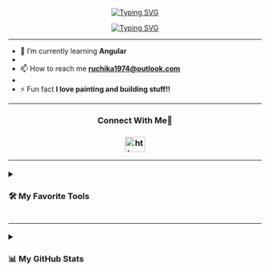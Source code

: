   <p align="center">
    <a href="https://github.com/Ruchi016"><img align="center" src="https://readme-typing-svg.herokuapp.com?font=Fira+Code&duration=100&pause=1000&color=E616F7&center=true&repeat=false&width=435&lines=Ruchika+Das" alt="Typing SVG" /></a></p>
    
<p align="center">
<a href="https://github.com/Ruchi016"><img align="center" src="https://readme-typing-svg.demolab.com?font=Fira+Code&pause=1000&color=16EAF7&center=true&vCenter=true&width=435&lines=Software+Engineer+👩‍💻;Machine+Learning+Enthusiast+%F0%9F%A4%96;" alt="Typing SVG" /></a>
</p>

---
- 🌱 I’m currently learning **Angular**
- 
- 📫 How to reach me **ruchika1974@outlook.com**
- 
- ⚡ Fun fact **I love painting and building stuff!!**
---

<h3 align="center">Connect With Me🤝<h3>
  <p align="center">
<a align="center" href="https://linkedin.com/in/ruchika-das16" target="blank"><img align="center" src="https://raw.githubusercontent.com/rahuldkjain/github-profile-readme-generator/master/src/images/icons/Social/linked-in-alt.svg" alt="https://www.linkedin.com/in/ruchika-das16" height="30" width="40" /></a>
</p>

  ---
<details> 
   <summary><h4>🛠️ My Favorite Tools</h4></summary>
  

  <h5>👨‍💻 Programming and Markup Languages</h5>

<p>
  <img src="https://img.shields.io/badge/c-%2300599C.svg?style=for-the-badge&logo=c&logoColor=white" alt="C">
  <img src="https://img.shields.io/badge/c%23-%23239120.svg?style=for-the-badge&logo=c-sharp&logoColor=white" alt="C#">
  <img src="https://img.shields.io/badge/c++-%2300599C.svg?style=for-the-badge&logo=c%2B%2B&logoColor=white" alt="C++">
  <img src="https://img.shields.io/badge/css3-%231572B6.svg?style=for-the-badge&logo=css3&logoColor=white" alt="CSS3">
  <img src="https://img.shields.io/badge/html5-%23E34F26.svg?style=for-the-badge&logo=html5&logoColor=white" alt="HTML5">
  <img src="https://img.shields.io/badge/java-%23ED8B00.svg?style=for-the-badge&logo=java&logoColor=white" alt="Java">
  <img src="https://img.shields.io/badge/javascript-%23323330.svg?style=for-the-badge&logo=javascript&logoColor=%23F7DF1E" alt="JavaScript">
  <img src="https://img.shields.io/badge/php-%23777BB4.svg?style=for-the-badge&logo=php&logoColor=white" alt="PHP">
  <img src="https://img.shields.io/badge/python-3670A0?style=for-the-badge&logo=python&logoColor=ffdd54" alt="Python">
  <a href="#"><img src="https://img.shields.io/badge/Solidity-%23363636.svg?style=for-the-badge&logo=solidity&logoColor=white" alt="Solidity"></a>
</p>

<h5>🧰 Frameworks and Libraries</h5>
<p>
  <a href="#"><img src="https://img.shields.io/badge/pandas-%23150458.svg?style=for-the-badge&logo=pandas&logoColor=white" alt="Pandas"></a>
  <a href="#"><img src="https://img.shields.io/badge/TypeScript-%23007ACC.svg?style=for-the-badge&logo=typescript&logoColor=white" alt="TypeScript"></a>
  <a href="#"><img src="https://img.shields.io/badge/.NET-5C2D91?style=for-the-badge&logo=.net&logoColor=white" alt=".NET"></a>
  <a href="#"><img src="https://img.shields.io/badge/Anaconda-%2344A833.svg?style=for-the-badge&logo=anaconda&logoColor=white" alt="Anaconda"></a>
  <a href="#"><img src="https://img.shields.io/badge/Angular-%23DD0031.svg?style=for-the-badge&logo=angular&logoColor=white" alt="Angular"></a>
  <a href="#"><img src="https://img.shields.io/badge/Bootstrap-%23563D7C.svg?style=for-the-badge&logo=bootstrap&logoColor=white" alt="Bootstrap"></a>
  <a href="#"><img src="https://img.shields.io/badge/Flask-%23000.svg?style=for-the-badge&logo=flask&logoColor=white" alt="Flask"></a>
  <a href="#"><img src="https://img.shields.io/badge/Flutter-%2302569B.svg?style=for-the-badge&logo=Flutter&logoColor=white" alt="Flutter"></a>
  <a href="#"><img src="https://img.shields.io/badge/jQuery-%230769AD.svg?style=for-the-badge&logo=jquery&logoColor=white" alt="jQuery"></a>
  <a href="#"><img src="https://img.shields.io/badge/JWT-black?style=for-the-badge&logo=JSON%20web%20tokens" alt="JWT"></a>
  <a href="#"><img src="https://img.shields.io/badge/Laravel-%23FF2D20.svg?style=for-the-badge&logo=laravel&logoColor=white" alt="Laravel"></a>
  <a href="#"><img src="https://img.shields.io/badge/android-%2320232a.svg?style=for-the-badge&logo=android&logoColor=%a4c639" alt="Android"></a>
   <a href="#"><img src="https://img.shields.io/badge/numpy-%23013243.svg?style=for-the-badge&logo=numpy&logoColor=white" alt="NumPy"></a>
  <a href="#"><img src="https://img.shields.io/badge/Keras-%23D00000.svg?style=for-the-badge&logo=Keras&logoColor=white" alt="Keras"></a>
  <a href="#"><img src="https://img.shields.io/badge/Socket.io-black?style=for-the-badge&logo=socket.io&badgeColor=010101" alt="Socket.io"></a>
  <a href="#"><img src="https://img.shields.io/badge/numpy-%23013243.svg?style=for-the-badge&logo=numpy&logoColor=white" alt="NumPy"></a>
  <a href="#"><img src="https://img.shields.io/badge/Keras-%23D00000.svg?style=for-the-badge&logo=Keras&logoColor=white" alt="Keras"></a>
  
  <a href="#"><img src="https://img.shields.io/badge/Plotly-%233F4F75.svg?style=for-the-badge&logo=plotly&logoColor=white" alt="Plotly"></a>
  <a href="#"><img src="https://img.shields.io/badge/PyTorch-%23EE4C2C.svg?style=for-the-badge&logo=PyTorch&logoColor=white" alt="PyTorch"></a>
  <a href="#"><img src="https://img.shields.io/badge/scikit--learn-%23F7931E.svg?style=for-the-badge&logo=scikit-learn&logoColor=white" alt="scikit-learn"></a>
  <a href="#"><img src="https://img.shields.io/badge/SciPy-%230C55A5.svg?style=for-the-badge&logo=scipy&logoColor=%white" alt="SciPy"></a>
  <a href="#"><img src="https://img.shields.io/badge/TensorFlow-%23FF6F00.svg?style=for-the-badge&logo=TensorFlow&logoColor=white" alt="TensorFlow"></a>
  <a href="#"><img src="https://img.shields.io/badge/opencv-%23white.svg?style=for-the-badge&logo=opencv&logoColor=white" alt="OpenCV"></a>
</p>
  
<h5>🗄️ Databases and Cloud Hosting</h5>

<p>
  <img src="https://img.shields.io/badge/AWS-%23FF9900.svg?style=for-the-badge&logo=amazon-aws&logoColor=white" alt="AWS">
  <a href="#"><img src="https://img.shields.io/badge/Netlify-%23000000.svg?style=for-the-badge&logo=netlify&logoColor=#00C7B7" alt="Netlify"></a>
  <a href="#"><img src="https://img.shields.io/badge/Google%20Cloud-%234285F4.svg?style=for-the-badge&logo=google-cloud&logoColor=white" alt="Google Cloud"></a>
  <a href="#"><img src="https://img.shields.io/badge/Heroku-%23430098.svg?style=for-the-badge&logo=heroku&logoColor=white" alt="Heroku"></a>
  <a href="#"><img src="https://img.shields.io/badge/Firebase-%23039BE5.svg?style=for-the-badge&logo=firebase" alt="Firebase"></a>
  <a href="#"><img src="https://img.shields.io/badge/Vercel-%23000000.svg?style=for-the-badge&logo=vercel&logoColor=white" alt="Vercel"></a>
   <a href="#"><img src="https://img.shields.io/badge/mysql-%2300f.svg?style=for-the-badge&logo=mysql&logoColor=white" alt="MySQL"></a>
</p>

 <h5>💻 Software and Tools</h5>
 <p>
  <a href="#"><img src="https://img.shields.io/badge/Canva-%2300C4CC.svg?style=for-the-badge&logo=Canva&logoColor=white" alt="Canva"></a>
  <a href="#"><img src="https://img.shields.io/badge/-Arduino-00979D?style=for-the-badge&logo=Arduino&logoColor=white" alt="Arduino"></a>
  <a href="#"><img src="https://img.shields.io/badge/Notion-%23000000.svg?style=for-the-badge&logo=notion&logoColor=white" alt="Notion"></a>
  <a href="#"><img src="https://img.shields.io/badge/Postman-FF6C37?style=for-the-badge&logo=postman&logoColor=white" alt="Postman"></a>
  <a href="#"><img src="https://img.shields.io/badge/-Swagger-%23Clojure?style=for-the-badge&logo=swagger&logoColor=white" alt="Swagger"></a>
  <a href="#"><img src="https://img.shields.io/badge/Trello-%23026AA7.svg?style=for-the-badge&logo=Trello&logoColor=white" alt="Trello"></a>
  <a href="#"><img src="https://img.shields.io/badge/jira-%230A0FFF.svg?style=for-the-badge&logo=jira&logoColor=white" alt="Jira"></a>
  <a href="#"><img src="https://img.shields.io/badge/Gradle-02303A.svg?style=for-the-badge&logo=Gradle&logoColor=white" alt="Gradle"></a>
  <a href="#"><img src="https://img.shields.io/badge/WordPress-%23117AC9.svg?style=for-the-badge&logo=WordPress&logoColor=white" alt="WordPress"></a>
    <a href="#"><img src="https://img.shields.io/badge/Android%20Studio-3DDC84.svg?style=for-the-badge&logo=android-studio&logoColor=white" alt="Android Studio"></a>
  <a href="#"><img src="https://img.shields.io/badge/CodePen-white?style=for-the-badge&logo=codepen&logoColor=black" alt="CodePen"></a>
  <a href="#"><img src="https://img.shields.io/badge/jupyter-%23FA0F00.svg?style=for-the-badge&logo=jupyter&logoColor=white" alt="Jupyter Notebook"></a>
  <a href="#"><img src="https://img.shields.io/badge/NetBeansIDE-1B6AC6.svg?style=for-the-badge&logo=apache-netbeans-ide&logoColor=white" alt="NetBeans IDE"></a>
  <a href="#"><img src="https://img.shields.io/badge/Notepad++-90E59A.svg?style=for-the-badge&logo=notepad%2b%2b&logoColor=black" alt="Notepad++"></a>
  <a href="#"><img src="https://img.shields.io/badge/Visual%20Studio%20Code-0078d7.svg?style=for-the-badge&logo=visual-studio-code&logoColor=white" alt="Visual Studio Code"></a>
  <a href="#"><img src="https://img.shields.io/badge/Visual%20Studio-5C2D91.svg?style=for-the-badge&logo=visual-studio&logoColor=white" alt="Visual Studio"></a>
  <a href="#"><img src="https://img.shields.io/badge/sublime_text-%23575757.svg?style=for-the-badge&logo=sublime-text&logoColor=important" alt="Sublime Text"></a>
  <a href="#"><img src="https://img.shields.io/badge/Spyder-838485?style=for-the-badge&logo=spyder%20ide&logoColor=maroon" alt="Spyder"></a>
  <a href="#"><img src="https://img.shields.io/badge/Replit-DD1200?style=for-the-badge&logo=Replit&logoColor=white" alt="Replit"></a>
   
</p>
</details>

---
 
<details>
  <summary><h4>📊 My GitHub Stats</h4></summary>
   <p align="center">
    <a href="https://github.com/DenverCoder1/github-readme-streak-stats">
      <img align ="center" title="🔥 Get streak stats for your profile at git.io/streak-stats" alt="Ruchi016's streak" src="https://streak-stats.demolab.com/?user=Ruchi016&theme=radical&hide_border=false"/>
    </a> 
   </p>
<p align="center">
<a href="https://github.com/Ruchi016/github-readme-stats">
  <img height=200 align="center" src="https://github-readme-stats.vercel.app/api?username=Ruchi016&theme=radical&show_icons=true"/>
</a>
<a href="https://github.com/Ruchi016/convoychat">
  <img height=200 align="center" src="https://github-readme-stats.vercel.app/api/top-langs?username=Ruchi016&theme=radical&layout=compact&langs_count=8&card_width=320" />
</a> </p>
</details>
